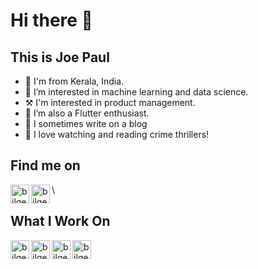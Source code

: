 # Hi there 👋

## This is Joe Paul


- 🔭 I'm from Kerala, India.
- 🌱 I’m interested in machine learning and data science.
- ⚒️ I'm interested in product management.
- 👯 I’m also a Flutter enthusiast.
- 🤔 I sometimes write on a blog
- 💬 I love watching and reading crime thrillers!

## Find me on

[<img align="left" alt="bilgehangecici | LinkedIn" height="30px" src="https://cdn-icons-png.flaticon.com/512/174/174857.png"/>][linkedin]
[<img align="left" alt="bilgehangecici | Instagram" height="30px" src="https://cdn-icons-png.flaticon.com/128/1409/1409946.png"/>][instagram]\

## What I Work On

<img align="left" alt="bilgehangecici | Python" height="30px" src="https://cdn-icons-png.flaticon.com/128/5968/5968350.png"/>
<img align="left" alt="bilgehangecici | Flutter" height="30px" src="https://img.icons8.com/color/452/flutter.png"/>
<img align="left" alt="bilgehangecici | Android" height="30px" src="https://cdn-icons-png.flaticon.com/512/226/226770.png"/>
<img align="left" alt="bilgehangecici | TensorFlow" height="30px" src="https://img.icons8.com/color/344/tensorflow.png"/>


[instagram]: https://www.instagram.com/regular.joe13/
[linkedin]: https://www.linkedin.com/in/joepault/
